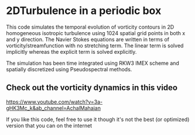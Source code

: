 # 2DTurbulence in a periodic box
This code simulates the temporal evolution of vorticity contours in 2D homogeneous isotropic turbulence using 1024 spatial grid points in both x and y direction. 
The Navier Stokes equations are written in terms of vorticity/streamfunction with no stretching term. The linear term is solved implicitly whereas the explicit term is solved explicitly.

The simulation has been time integrated using RKW3 IMEX  scheme and spatially discretized using Pseudospectral methods.


## Check out the vorticity dynamics in this video
https://www.youtube.com/watch?v=3a-gHK3Mc_k&ab_channel=AchalMahajan

If you like this code, feel free to use it though it's not the best (or optimized) version that you can on the internet
